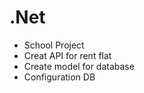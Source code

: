 # .Net
- School Project
- Creat API for rent flat 
- Create model for database
- Configuration DB


